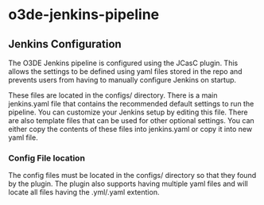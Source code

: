 # o3de-jenkins-pipeline


## Jenkins Configuration

The O3DE Jenkins pipeline is configured using the JCasC plugin. This allows the settings to be defined using yaml files stored in the repo and prevents users from having to manually configure Jenkins on startup. 

These files are located in the configs/ directory. There is a main jenkins.yaml file that contains the recommended default settings to run the pipeline. You can customize your Jenkins setup by editing this file. There are also template files that can be used for other optional settings. You can either copy the contents of these files into jenkins.yaml or copy it into new yaml file. 


### Config File location
The config files must be located in the configs/ directory so that they found by the plugin. The plugin also supports having multiple yaml files and will locate all files having the .yml/.yaml extention.
